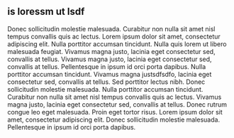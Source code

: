 ## is loressm ut lsdf

Donec sollicitudin molestie malesuada. Curabitur non nulla sit amet nisl tempus convallis quis ac lectus. Lorem ipsum dolor sit amet, consectetur adipiscing elit. Nulla porttitor accumsan tincidunt. Nulla quis lorem ut libero malesuada feugiat. Vivamus magna justo, lacinia eget consectetur sed, convallis at tellus. Vivamus magna justo, lacinia eget consectetur sed, convallis at tellus. Pellentesque in ipsum id orci porta dapibus. Nulla porttitor accumsan tincidunt. Vivamus magna justsdfsdfo, lacinia eget consectetur sed, convallis at tellus. Sed porttitor lectus nibh. Donec sollicitudin molestie malesuada. Nulla porttitor accumsan tincidunt. Curabitur non nulla sit amet nisl tempus convallis quis ac lectus. Vivamus magna justo, lacinia eget consectetur sed, convallis at tellus. Donec rutrum congue leo eget malesuada. Proin eget tortor risus. Lorem ipsum dolor sit amet, consectetur adipiscing elit. Donec sollicitudin molestie malesuada. Pellentesque in ipsum id orci porta dapibus.